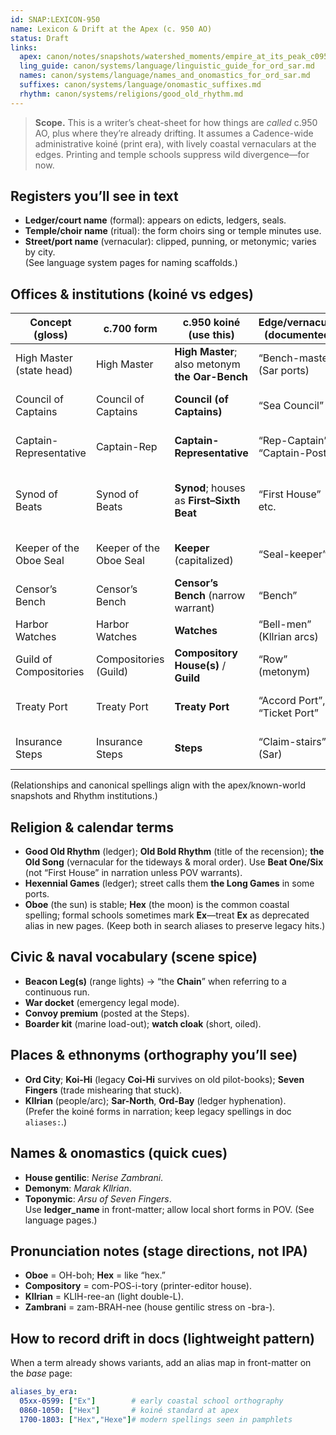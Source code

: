 ```yaml
---
id: SNAP:LEXICON-950
name: Lexicon & Drift at the Apex (c. 950 AO)
status: Draft
links:
  apex: canon/notes/snapshots/watershed_moments/empire_at_its_peak_c0950.md
  ling_guide: canon/systems/language/linguistic_guide_for_ord_sar.md
  names: canon/systems/language/names_and_onomastics_for_ord_sar.md
  suffixes: canon/systems/language/onomastic_suffixes.md
  rhythm: canon/systems/religions/good_old_rhythm.md
---
```


> **Scope.** This is a writer’s cheat-sheet for how things are *called* c.950 AO, plus where they’re already drifting. It assumes a Cadence-wide administrative koiné (print era), with lively coastal vernaculars at the edges. Printing and temple schools suppress wild divergence—for now. 

## Registers you’ll see in text
- **Ledger/court name** (formal): appears on edicts, ledgers, seals.  
- **Temple/choir name** (ritual): the form choirs sing or temple minutes use.  
- **Street/port name** (vernacular): clipped, punning, or metonymic; varies by city.  
(See language system pages for naming scaffolds.) 

## Offices & institutions (koiné vs edges)
| Concept (gloss) | c.700 form | **c.950 koiné (use this)** | Edge/vernacular (documented) | Likely later drift |
|---|---|---|---|---|
| High Master (state head) | High Master | **High Master**; also metonym **the Oar-Bench** | “Bench-master” (Sar ports) | *Oarmaster*, *Bench* as sole headword |
| Council of Captains | Council of Captains | **Council (of Captains)** | “Sea Council” | “Captains’ Council” (legal narrowing) |
| Captain-Representative | Captain-Rep | **Captain-Representative** | “Rep-Captain”, “Captain-Post” | “Port-Rep” (treaty emphasis) |
| Synod of Beats | Synod of Beats | **Synod**; houses as **First–Sixth Beat** | “First House” etc. | Houses rebranded by functions (“Courts”, “Missions”) |
| Keeper of the Oboe Seal | Keeper of the Oboe Seal | **Keeper** (capitalized) | “Seal-keeper” | “Keeperate” (bureaucratic noun) |
| Censor’s Bench | Censor’s Bench | **Censor’s Bench** (narrow warrant) | “Bench” | “Censorate” (scope creep) |
| Harbor Watches | Harbor Watches | **Watches** | “Bell-men” (Kllrian arcs) | “Coast Guard” (loan calque) |
| Guild of Compositories | Compositories (Guild) | **Compository House(s)** / **Guild** | “Row” (metonym) | “Press Guilds” (genericization) |
| Treaty Port | Treaty Port | **Treaty Port** | “Accord Port”, “Ticket Port” | “Contract Port” (modern legalism) |
| Insurance Steps | Insurance Steps | **Steps** | “Claim-stairs” (Sar) | “Exchange Steps” (finance drift) |

(Relationships and canonical spellings align with the apex/known-world snapshots and Rhythm institutions.) 

## Religion & calendar terms
- **Good Old Rhythm** (ledger); **Old Bold Rhythm** (title of the recension); **the Old Song** (vernacular for the tideways & moral order). Use **Beat One/Six** (not “First House” in narration unless POV warrants). 
- **Hexennial Games** (ledger); street calls them **the Long Games** in some ports.  
- **Oboe** (the sun) is stable; **Hex** (the moon) is the common coastal spelling; formal schools sometimes mark **Ex**—treat **Ex** as deprecated alias in new pages. (Keep both in search aliases to preserve legacy hits.) 

## Civic & naval vocabulary (scene spice)
- **Beacon Leg(s)** (range lights) → “the **Chain**” when referring to a continuous run.  
- **War docket** (emergency legal mode).  
- **Convoy premium** (posted at the Steps).  
- **Boarder kit** (marine load-out); **watch cloak** (short, oiled). 

## Places & ethnonyms (orthography you’ll see)
- **Ord City**; **Koi-Hi** (legacy **Coi-Hi** survives on old pilot-books); **Seven Fingers** (trade mishearing that stuck).  
- **Kllrian** (people/arc); **Sar-North**, **Ord-Bay** (ledger hyphenation).  
(Prefer the koiné forms in narration; keep legacy spellings in doc `aliases:`.)  

## Names & onomastics (quick cues)
- **House gentilic**: _Nerise Zambrani_.  
- **Demonym**: _Marak Kllrian_.  
- **Toponymic**: _Arsu of Seven Fingers_.  
Use **ledger_name** in front-matter; allow local short forms in POV. (See language pages.) 

## Pronunciation notes (stage directions, not IPA)
- **Oboe** = OH-boh; **Hex** = like “hex.”  
- **Compository** = com-POS-i-tory (printer-editor house).  
- **Kllrian** = KLIH-ree-an (light double-L).  
- **Zambrani** = zam-BRAH-nee (house gentilic stress on -bra-).

## How to record drift in docs (lightweight pattern)
When a term already shows variants, add an alias map in front-matter on the *base* page:
```yaml
aliases_by_era:
  05xx-0599: ["Ex"]        # early coastal school orthography
  0860-1050: ["Hex"]       # koiné standard at apex
  1700-1803: ["Hex","Hexe"]# modern spellings seen in pamphlets
